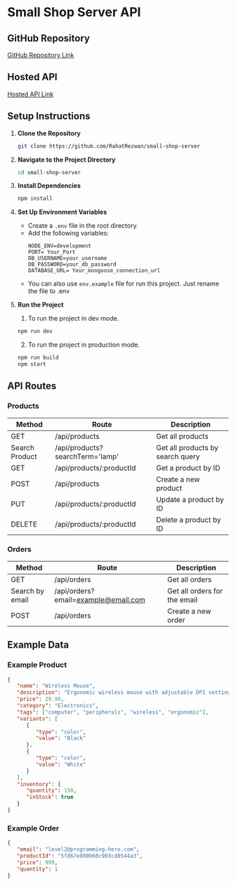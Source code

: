 # Small Shop Server API

## GitHub Repository

[GitHub Repository Link](https://github.com/RahatRezwan/small-shop-server)

## Hosted API

[Hosted API Link](https://small-shop-server-psi.vercel.app/)

## Setup Instructions

1. **Clone the Repository**

   ```bash
   git clone https://github.com/RahatRezwan/small-shop-server
   ```

2. **Navigate to the Project Directory**

   ```bash
   cd small-shop-server
   ```

3. **Install Dependencies**

   ```bash
   npm install
   ```

4. **Set Up Environment Variables**

   -  Create a `.env` file in the root directory.
   -  Add the following variables:
      ```
      NODE_ENV=development
      PORT= Your_Port
      DB_USERNAME=your_username
      DB_PASSWORD=your_db_password
      DATABASE_URL= Your_mongoose_connection_url
      ```
   -  You can also use `env.example` file for run this project. Just rename the file to .env

5. **Run the Project**

   1. To run the project in dev mode.

   ```bash
   npm run dev
   ```

   2. To run the project in production mode.

   ```bash
   npm run build
   npm start
   ```

## API Routes

### Products

| Method         | Route                           | Description                      |
| -------------- | ------------------------------- | -------------------------------- |
| GET            | /api/products                   | Get all products                 |
| Search Product | /api/products?searchTerm='lamp' | Get all products by search query |
| GET            | /api/products/:productId        | Get a product by ID              |
| POST           | /api/products                   | Create a new product             |
| PUT            | /api/products/:productId        | Update a product by ID           |
| DELETE         | /api/products/:productId        | Delete a product by ID           |

### Orders

| Method          | Route                               | Description                  |
| --------------- | ----------------------------------- | ---------------------------- |
| GET             | /api/orders                         | Get all orders               |
| Search by email | /api/orders?email=example@email.com | Get all orders for the email |
| POST            | /api/orders                         | Create a new order           |

## Example Data

### Example Product

```json
{
   "name": "Wireless Mouse",
   "description": "Ergonomic wireless mouse with adjustable DPI settings.",
   "price": 29.99,
   "category": "Electronics",
   "tags": ["computer", "peripherals", "wireless", "ergonomic"],
   "variants": [
      {
         "type": "color",
         "value": "Black"
      },
      {
         "type": "color",
         "value": "White"
      }
   ],
   "inventory": {
      "quantity": 150,
      "inStock": true
   }
}
```

### Example Order

```json
{
   "email": "level2@programming-hero.com",
   "productId": "5fd67e890b60c903cd8544a3",
   "price": 999,
   "quantity": 1
}
```
